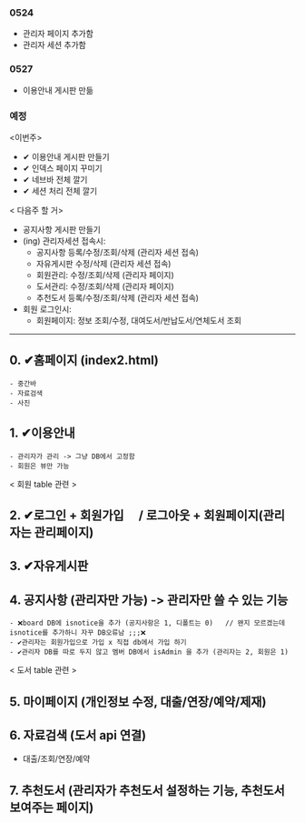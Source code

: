 ### 0524
- 관리자 페이지 추가함
- 관리자 세션 추가함

### 0527
- 이용안내 게시판 만듦

### 예정
<이번주>
- ✔ 이용안내 게시판 만들기
- ✔ 인덱스 페이지 꾸미기
- ✔ 네브바 전체 깔기
- ✔ 세션 처리 전체 깔기


< 다음주 할 거>
- 공지사항 게시판 만들기
- (ing) 관리자세션 접속시: 
	- 공지사항 등록/수정/조회/삭제 (관리자 세션 접속)
   	- 자유게시판 수정/삭제 (관리자 세션 접속)
	- 회원관리: 수정/조회/삭제 (관리자 페이지)
	- 도서관리: 수정/조회/삭제 (관리자 페이지)
	- 추천도서 등록/수정/조회/삭제 (관리자 세션 접속)
- 회원 로그인시: 
	- 회원페이지: 정보 조회/수정, 대여도서/반납도서/연체도서 조회

---
## 0. ✔홈페이지 (index2.html) 
	- 중간바
	- 자료검색
	- 사진

## 1. ✔이용안내 
	- 관리자가 관리 -> 그냥 DB에서 고정함
	- 회원은 뷰만 가능

< 회원 table 관련 >

## 2. ✔로그인 + 회원가입　  / 로그아웃 + 회원페이지(관리자는 관리페이지)

## 3. ✔자유게시판

## 4. 공지사항 (관리자만 가능)   -> 관리자만 쓸 수 있는 기능 
	- ❌board DB에 isnotice을 추가 (공지사항은 1, 디폴트는 0)   // 왠지 모르겠는데 isnotice를 추가하니 자꾸 DB오류남 ;;;❌
	- ✔관리자는 회원가입으로 가입 x 직접 db에서 가입 하기 
	- ✔관리자 DB를 따로 두지 않고 멤버 DB에서 isAdmin 을 추가 (관리자는 2, 회원은 1) 



< 도서 table 관련 > 

## 5. 마이페이지 (개인정보 수정, 대출/연장/예약/제재)

## 6. 자료검색 (도서 api 연결)
- 대출/조회/연장/예약

## 7. 추천도서 (관리자가 추천도서 설정하는 기능, 추천도서 보여주는 페이지)
